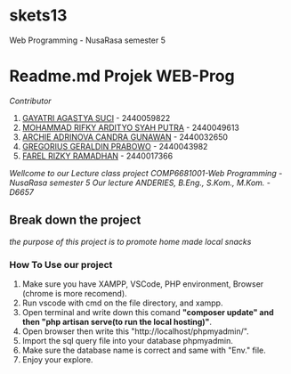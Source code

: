 # skets13
Web Programming - NusaRasa semester 5

# Readme.md Projek WEB-Prog

*Contributor*<br>
1. [GAYATRI AGASTYA SUCI](https://github.com/GayatriAgastya) - 2440059822
2. [MOHAMMAD RIFKY ARDITYO SYAH PUTRA](https://github.com/rifkyardityo) - 2440049613
3. [ARCHIE ADRINOVA CANDRA GUNAWAN](https://github.com/archieacg) - 2440032650
4. [GREGORIUS GERALDIN PRABOWO](https://github.com/gregoriusgrd) - 2440043982
5. [FAREL RIZKY RAMADHAN](https://github.com/frlrzy) - 2440017366

*Wellcome to our Lecture class project COMP6681001-Web Programming - NusaRasa semester 5*
*Our lecture ANDERIES, B.Eng., S.Kom., M.Kom. - D6657*

## Break down the project
*the purpose of this project is to promote home made local snacks*




### How To Use our project
1. Make sure you have XAMPP, VSCode, PHP environment, Browser (chrome is more recomend).
2. Run vscode with cmd on the file directory, and xampp.
3. Open terminal and write down this comand **"composer update" and then "php artisan serve(to run the local hosting)"**.
4. Open browser then write this "http://localhost/phpmyadmin/".
5. Import the sql query file into your database phpmyadmin.
6. Make sure the database name is correct and same with "Env." file.
7. Enjoy your explore.
